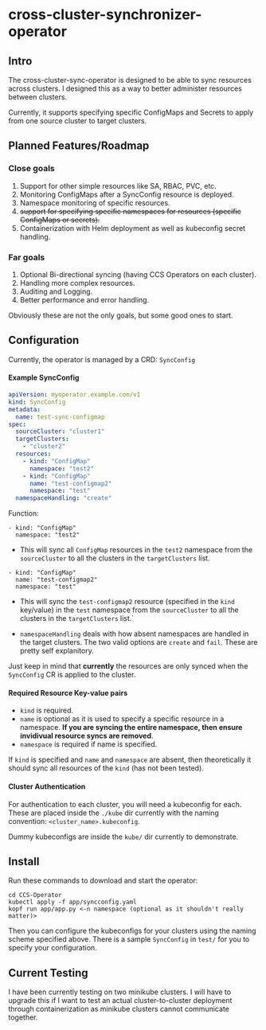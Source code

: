 # cross-cluster-synchronizer-operator

## Intro

The cross-cluster-sync-operator is designed to be able to sync resources across clusters. I designed this as a way to better administer resources between clusters.

Currently, it supports specifying specific ConfigMaps and Secrets to apply from one source cluster to target clusters.

## Planned Features/Roadmap

### Close goals
1. Support for other simple resources like SA, RBAC, PVC, etc.
2. Monitoring ConfigMaps after a SyncConfig resource is deployed.
3. Namespace monitoring of specific resources.
4. ~~support for specifying specific namespaces for resources (specific ConfigMaps or secrets).~~
5. Containerization with Helm deployment as well as kubeconfig secret handling.

### Far goals
1. Optional Bi-directional syncing (having CCS Operators on each cluster).
2. Handling more complex resources.
3. Auditing and Logging.
4. Better performance and error handling.

Obviously these are not the only goals, but some good ones to start.

## Configuration

Currently, the operator is managed by a CRD: `SyncConfig`

#### Example SyncConfig
```yaml
apiVersion: myoperator.example.com/v1
kind: SyncConfig
metadata:
  name: test-sync-configmap
spec:
  sourceCluster: "cluster1"
  targetClusters:
    - "cluster2"
  resources:
    - kind: "ConfigMap"
      namespace: "test2"
    - kind: "ConfigMap"
      name: "test-configmap2"
      namespace: "test"
  namespaceHandling: "create"
```

Function:
```
- kind: "ConfigMap"
  namespace: "test2"
```
- This will sync all `ConfigMap` resources in the `test2` namespace from the `sourceCluster` to all the clusters in the `targetClusters` list.

```
- kind: "ConfigMap"
  name: "test-configmap2"
  namespace: "test"
```

- This will sync the `test-configmap2` resource (specified in the `kind` key/value) in the `test` namespace from the `sourceCluster` to all the clusters in the `targetClusters` list.`

- `namespaceHandling` deals with how absent namespaces are handled in the target clusters. The two valid options are `create` and `fail`. These are pretty self explanitory.

Just keep in mind that **currently** the resources are only synced when the `SyncConfig` CR is applied to the cluster.

#### Required Resource Key-value pairs
- `kind` is required.
- `name` is optional as it is used to specify a specific resource in a namespace. **If you are syncing the entire namespace, then ensure invidivual resource syncs are removed**.
- `namespace` is required if name is specified.

If `kind` is specified and `name` and `namespace` are absent, then theoretically it should sync all resources of the `kind` (has not been tested).

#### Cluster Authentication

For authentication to each cluster, you will need a kubeconfig for each. These are placed inside the `./kube` dir currently with the naming convention: `<cluster_name>.kubeconfig`.

Dummy kubeconfigs are inside the `kube/` dir currently to demonstrate.

## Install

Run these commands to download and start the operator:
```git clone https://github.com/Aboot-face/cross-cluster-synchronizer-operator.git CCS-Operator
cd CCS-Operator
kubectl apply -f app/syncconfig.yaml
kopf run app/app.py <-n namespace (optional as it shouldn't really matter)>
```

Then you can configure the kubeconfigs for your clusters using the naming scheme specified above. There is a sample `SyncConfig` in `test/` for you to specify your configuration. 

## Current Testing

I have been currently testing on two minikube clusters. I will have to upgrade this if I want to test an actual cluster-to-cluster deployment through containerization as minikube clusters cannot communicate together.
